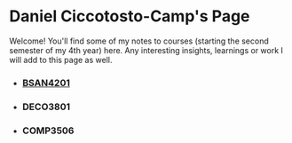 # Daniel Ciccotosto-Camp's Page

Welcome! You'll find some of my notes to courses (starting the second semester of my 4th year) here. Any interesting insights, learnings or work I will add to this page as well.

* ### [BSAN4201](BSAN4201/docs/main_BSAN4201.html)
* ### DECO3801
* ### COMP3506

